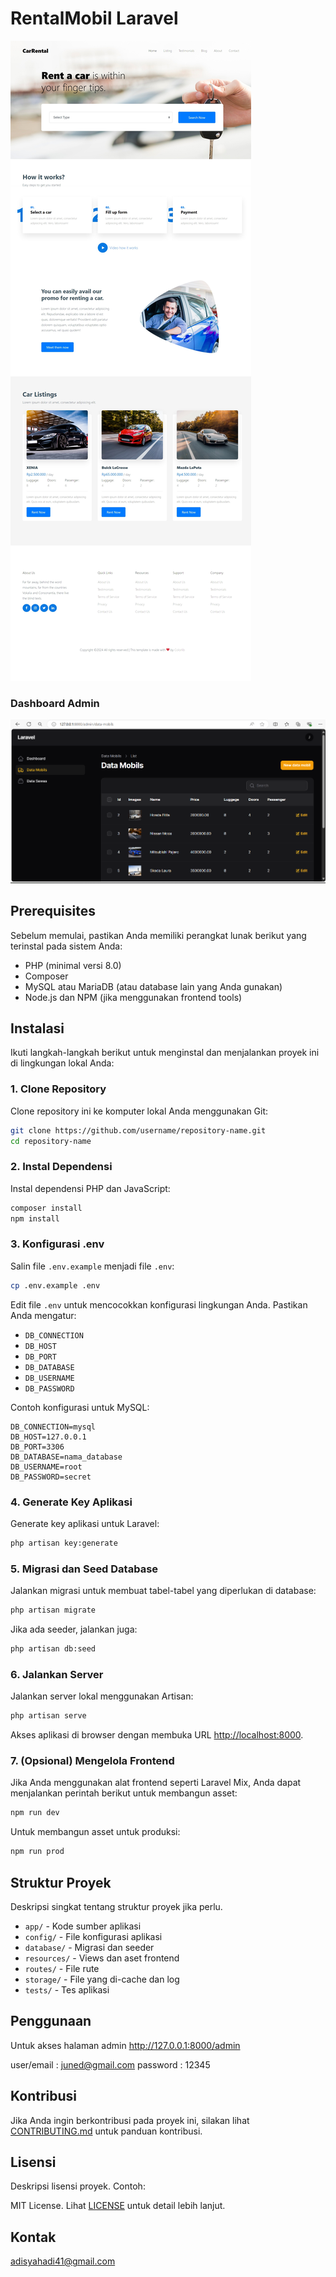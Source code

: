 
# RentalMobil Laravel

![Tampilan Web](Home.jpeg)  <!-- Ganti path dan nama file sesuai dengan lokasi gambar kamu -->

### Dashboard Admin
![Tampilan Web](DataMobil.png)  <!-- Ganti path dan nama file sesuai dengan lokasi gambar kamu -->

## Prerequisites

Sebelum memulai, pastikan Anda memiliki perangkat lunak berikut yang terinstal pada sistem Anda:

- PHP (minimal versi 8.0)
- Composer
- MySQL atau MariaDB (atau database lain yang Anda gunakan)
- Node.js dan NPM (jika menggunakan frontend tools)

## Instalasi

Ikuti langkah-langkah berikut untuk menginstal dan menjalankan proyek ini di lingkungan lokal Anda:

### 1. Clone Repository

Clone repository ini ke komputer lokal Anda menggunakan Git:

```bash
git clone https://github.com/username/repository-name.git
cd repository-name
```

### 2. Instal Dependensi

Instal dependensi PHP dan JavaScript:

```bash
composer install
npm install
```

### 3. Konfigurasi .env

Salin file `.env.example` menjadi file `.env`:

```bash
cp .env.example .env
```

Edit file `.env` untuk mencocokkan konfigurasi lingkungan Anda. Pastikan Anda mengatur:

- `DB_CONNECTION`
- `DB_HOST`
- `DB_PORT`
- `DB_DATABASE`
- `DB_USERNAME`
- `DB_PASSWORD`

Contoh konfigurasi untuk MySQL:

```dotenv
DB_CONNECTION=mysql
DB_HOST=127.0.0.1
DB_PORT=3306
DB_DATABASE=nama_database
DB_USERNAME=root
DB_PASSWORD=secret
```

### 4. Generate Key Aplikasi

Generate key aplikasi untuk Laravel:

```bash
php artisan key:generate
```

### 5. Migrasi dan Seed Database

Jalankan migrasi untuk membuat tabel-tabel yang diperlukan di database:

```bash
php artisan migrate
```

Jika ada seeder, jalankan juga:

```bash
php artisan db:seed
```

### 6. Jalankan Server

Jalankan server lokal menggunakan Artisan:

```bash
php artisan serve
```

Akses aplikasi di browser dengan membuka URL [http://localhost:8000](http://localhost:8000).

### 7. (Opsional) Mengelola Frontend

Jika Anda menggunakan alat frontend seperti Laravel Mix, Anda dapat menjalankan perintah berikut untuk membangun asset:

```bash
npm run dev
```

Untuk membangun asset untuk produksi:

```bash
npm run prod
```

## Struktur Proyek

Deskripsi singkat tentang struktur proyek jika perlu.

- `app/` - Kode sumber aplikasi
- `config/` - File konfigurasi aplikasi
- `database/` - Migrasi dan seeder
- `resources/` - Views dan aset frontend
- `routes/` - File rute
- `storage/` - File yang di-cache dan log
- `tests/` - Tes aplikasi

## Penggunaan

Untuk akses halaman admin 
http://127.0.0.1:8000/admin

user/email : juned@gmail.com
password : 12345

## Kontribusi

Jika Anda ingin berkontribusi pada proyek ini, silakan lihat [CONTRIBUTING.md](CONTRIBUTING.md) untuk panduan kontribusi.

## Lisensi

Deskripsi lisensi proyek. Contoh:

MIT License. Lihat [LICENSE](LICENSE) untuk detail lebih lanjut.

## Kontak
adisyahadi41@gmail.com
